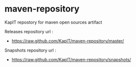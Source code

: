 maven-repository
================


KapIT repostory for maven open sources artifact

Releases repository url : 
- https://raw.github.com/KapIT/maven-repository/master/

Snapshots repository url : 
- https://raw.github.com/KapIT/maven-repository/snapshots/
